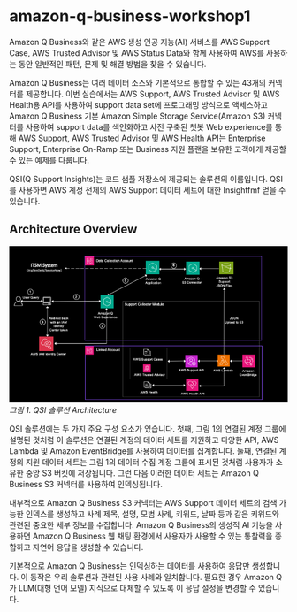 # amazon-q-business-workshop1

Amazon Q Business와 같은 AWS 생성 인공 지능(AI) 서비스를 AWS Support Case, AWS Trusted Advisor 및 AWS Status Data와 함께 사용하여 AWS를 사용하는 동안 일반적인 패턴, 문제 및 해결 방법을 찾을 수 있습니다.

Amazon Q Business는 여러 데이터 소스와 기본적으로 통합할 수 있는 43개의 커넥터를 제공합니다. 이번 실습에서는 AWS Support, AWS Trusted Advisor 및 AWS Health용 API를 사용하여 support data set에 프로그래밍 방식으로 액세스하고 Amazon Q Business 기본 Amazon Simple Storage Service(Amazon S3) 커넥터를 사용하여 support data를 색인화하고 사전 구축된 챗봇 Web experience를 통해 AWS Support, AWS Trusted Advisor 및 AWS Health API는 Enterprise Support, Enterprise On-Ramp 또는 Business 지원 플랜을 보유한 고객에게 제공할 수 있는 예제를 다룹니다.

QSI(Q Support Insights)는 코드 샘플 저장소에 제공되는 솔루션의 이름입니다. QSI를 사용하면 AWS 계정 전체의 AWS Support 데이터 세트에 대한 Insightfmf 얻을 수 있습니다. 

## Architecture Overview
<img src="00_GetStart/images/QSI_architecture.png">
<em>그림 1. QSI 솔루션 Architecture</em> 
<p>
  
</p>

QSI 솔루션에는 두 가지 주요 구성 요소가 있습니다. 
첫째, 그림 1의 연결된 계정 그룹에 설명된 것처럼 이 솔루션은 연결된 계정의 데이터 세트를 지원하고 다양한 API, AWS Lambda 및 Amazon EventBridge를 사용하여 데이터를 집계합니다. 
둘째, 연결된 계정의 지원 데이터 세트는 그림 1의 데이터 수집 계정 그룹에 표시된 것처럼 사용자가 소유한 중앙 S3 버킷에 저장됩니다. 그런 다음 이러한 데이터 세트는 Amazon Q Business S3 커넥터를 사용하여 인덱싱됩니다.

내부적으로 Amazon Q Business S3 커넥터는 AWS Support 데이터 세트의 검색 가능한 인덱스를 생성하고 사례 제목, 설명, 모범 사례, 키워드, 날짜 등과 같은 키워드와 관련된 중요한 세부 정보를 수집합니다. Amazon Q Business의 생성적 AI 기능을 사용하면 Amazon Q Business 웹 채팅 환경에서 사용자가 사용할 수 있는 통찰력을 종합하고 자연어 응답을 생성할 수 있습니다. 

기본적으로 Amazon Q Business는 인덱싱하는 데이터를 사용하여 응답만 생성합니다. 이 동작은 우리 솔루션과 관련된 사용 사례와 일치합니다. 필요한 경우 Amazon Q가 LLM(대형 언어 모델) 지식으로 대체할 수 있도록 이 응답 설정을 변경할 수 있습니다.
